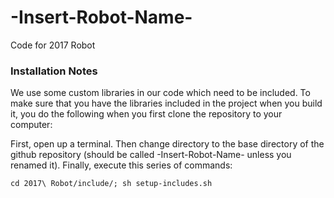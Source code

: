 # -Insert-Robot-Name-
Code for 2017 Robot

### Installation Notes
We use some custom libraries in our code which need to be included. To make sure that you have the libraries included in the project when you build it, you do the following when you first clone the repository to your computer:

First, open up a terminal. Then change directory to the base directory of the github repository (should be called -Insert-Robot-Name- unless you renamed it). Finally, execute this series of commands:
```
cd 2017\ Robot/include/; sh setup-includes.sh
```